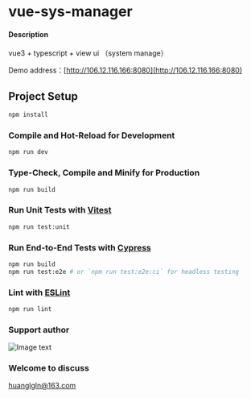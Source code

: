 # vue-sys-manager

#### Description
vue3 + typescript + view ui （system manage）

Demo address：[http://106.12.116.166:8080](http://106.12.116.166:8080)

## Project Setup

```sh
npm install
```

### Compile and Hot-Reload for Development

```sh
npm run dev
```

### Type-Check, Compile and Minify for Production

```sh
npm run build
```

### Run Unit Tests with [Vitest](https://vitest.dev/)

```sh
npm run test:unit
```

### Run End-to-End Tests with [Cypress](https://www.cypress.io/)

```sh
npm run build
npm run test:e2e # or `npm run test:e2e:ci` for headless testing
```

### Lint with [ESLint](https://eslint.org/)

```sh
npm run lint
```

### Support author

![Image text](https://gitee.com/huanglgln/vue-sys-manage/raw/master/src/images/shoukuanma.png)

### Welcome to discuss

huanglgln@163.com